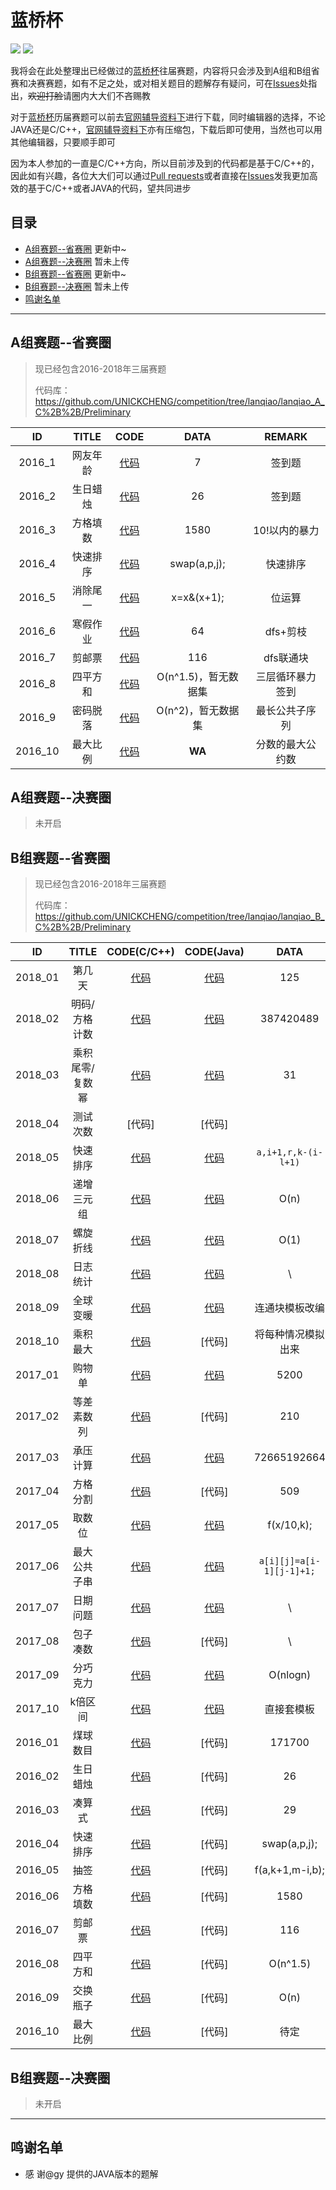 # 蓝桥杯

![](https://img.shields.io/badge/version-1.0-blue.svg)  ![](https://img.shields.io/badge/lanqiao-updating-brightgreen.svg)

我将会在此处整理出已经做过的[蓝桥杯](http://dasai.lanqiao.cn/)往届赛题，内容将只会涉及到A组和B组省赛和决赛赛题，如有不足之处，或对相关题目的题解存有疑问，可在[Issues](https://github.com/UNICKCHENG/competition/issues)处指出，~~欢迎打脸~~请圈内大大们不吝赐教

对于[蓝桥杯](http://dasai.lanqiao.cn/)历届赛题可以前去[官网辅导资料下](http://dasai.lanqiao.cn/pages/dasai/news_detail_w.html?id=644)进行下载，同时编辑器的选择，不论JAVA还是C/C++，[官网辅导资料下](http://dasai.lanqiao.cn/pages/dasai/news_detail_w.html?id=644)亦有压缩包，下载后即可使用，当然也可以用其他编辑器，只要顺手即可

因为本人参加的一直是C/C++方向，所以目前涉及到的代码都是基于C/C++的，因此如有兴趣，各位大大们可以通过[Pull requests](https://github.com/UNICKCHENG/competition/pulls)或者直接在[Issues](https://github.com/UNICKCHENG/competition/issues)发我更加高效的基于C/C++或者JAVA的代码，望共同进步

## 目录

- [A组赛题--省赛圈](#A组赛题--省赛圈) 更新中~
- [A组赛题--决赛圈](#A组赛题--决赛圈) 暂未上传
- [B组赛题--省赛圈](#B组赛题--省赛圈) 更新中~
- [B组赛题--决赛圈](#B组赛题--决赛圈) 暂未上传
- [鸣谢名单](#鸣谢名单)



---

## A组赛题--省赛圈

> 现已经包含2016-2018年三届赛题
>
> 代码库：https://github.com/UNICKCHENG/competition/tree/lanqiao/lanqiao_A_C%2B%2B/Preliminary

|  ID  | TITLE | CODE | DATA | REMARK |
| :--: | :---: | :--: | :--: | :----: |
| 2016_1 | 网友年龄 | [代码](https://github.com/UNICKCHENG/competition/blob/lanqiao/lanqiao_A_C%2B%2B/%E7%AC%AC%E4%B8%83%E5%B1%8A%E8%93%9D%E6%A1%A5%E6%9D%AF%E7%9C%81%E8%B5%9B%E4%BB%A3%E7%A0%81%E5%BA%93/1.cpp) |          7           |      签到题      |
| 2016_2 | 生日蜡烛 | [代码](https://github.com/UNICKCHENG/competition/blob/lanqiao/lanqiao_A_C%2B%2B/%E7%AC%AC%E4%B8%83%E5%B1%8A%E8%93%9D%E6%A1%A5%E6%9D%AF%E7%9C%81%E8%B5%9B%E4%BB%A3%E7%A0%81%E5%BA%93/2.cpp) |          26          |      签到题      |
| 2016_3 | 方格填数 | [代码](https://github.com/UNICKCHENG/competition/blob/lanqiao/lanqiao_A_C%2B%2B/%E7%AC%AC%E4%B8%83%E5%B1%8A%E8%93%9D%E6%A1%A5%E6%9D%AF%E7%9C%81%E8%B5%9B%E4%BB%A3%E7%A0%81%E5%BA%93/3.cpp) |         1580         |  10!以内的暴力   |
| 2016_4 | 快速排序 | [代码](https://github.com/UNICKCHENG/competition/blob/lanqiao/lanqiao_A_C%2B%2B/%E7%AC%AC%E4%B8%83%E5%B1%8A%E8%93%9D%E6%A1%A5%E6%9D%AF%E7%9C%81%E8%B5%9B%E4%BB%A3%E7%A0%81%E5%BA%93/4.cpp) |     swap(a,p,j);     |     快速排序     |
| 2016_5 | 消除尾一 | [代码](https://github.com/UNICKCHENG/competition/blob/lanqiao/lanqiao_A_C%2B%2B/%E7%AC%AC%E4%B8%83%E5%B1%8A%E8%93%9D%E6%A1%A5%E6%9D%AF%E7%9C%81%E8%B5%9B%E4%BB%A3%E7%A0%81%E5%BA%93/5.cpp) |      x=x&(x+1);      |      位运算      |
| 2016_6 | 寒假作业 | [代码](https://github.com/UNICKCHENG/competition/blob/lanqiao/lanqiao_A_C%2B%2B/%E7%AC%AC%E4%B8%83%E5%B1%8A%E8%93%9D%E6%A1%A5%E6%9D%AF%E7%9C%81%E8%B5%9B%E4%BB%A3%E7%A0%81%E5%BA%93/6.cpp) |          64          |     dfs+剪枝     |
| 2016_7 |  剪邮票  | [代码](https://github.com/UNICKCHENG/competition/blob/lanqiao/lanqiao_A_C%2B%2B/%E7%AC%AC%E4%B8%83%E5%B1%8A%E8%93%9D%E6%A1%A5%E6%9D%AF%E7%9C%81%E8%B5%9B%E4%BB%A3%E7%A0%81%E5%BA%93/7.cpp) |         116          |    dfs联通块     |
| 2016_8 | 四平方和 | [代码](https://github.com/UNICKCHENG/competition/blob/lanqiao/lanqiao_A_C%2B%2B/%E7%AC%AC%E4%B8%83%E5%B1%8A%E8%93%9D%E6%A1%A5%E6%9D%AF%E7%9C%81%E8%B5%9B%E4%BB%A3%E7%A0%81%E5%BA%93/8.cpp) | O(n^1.5)，暂无数据集 | 三层循环暴力签到 |
| 2016_9 | 密码脱落 | [代码](https://github.com/UNICKCHENG/competition/blob/lanqiao/lanqiao_A_C%2B%2B/%E7%AC%AC%E4%B8%83%E5%B1%8A%E8%93%9D%E6%A1%A5%E6%9D%AF%E7%9C%81%E8%B5%9B%E4%BB%A3%E7%A0%81%E5%BA%93/9.cpp) |  O(n^2)，暂无数据集  |  最长公共子序列  |
|  2016_10  | 最大比例 | [代码](https://github.com/UNICKCHENG/competition/blob/lanqiao/lanqiao_A_C%2B%2B/%E7%AC%AC%E4%B8%83%E5%B1%8A%E8%93%9D%E6%A1%A5%E6%9D%AF%E7%9C%81%E8%B5%9B%E4%BB%A3%E7%A0%81%E5%BA%93/10.cpp) |        **WA**        | 分数的最大公约数 |



## A组赛题--决赛圈

> 未开启



## B组赛题--省赛圈

> 现已经包含2016-2018年三届赛题
>
> 代码库：https://github.com/UNICKCHENG/competition/tree/lanqiao/lanqiao_B_C%2B%2B/Preliminary

|  ID  | TITLE | CODE(C/C++) | CODE(Java) | DATA | REMARK |
| :--: | :---: | :--: | :--: | :----: | :----: |
| 2018_01 |   第几天   | [代码](https://github.com/UNICKCHENG/competition/blob/lanqiao/lanqiao_B_C%2B%2B/Preliminary/2018_1.cpp) | [代码](https://paste.ubuntu.com/p/vXWkNfZkgR/) | 125 | 水题，找规律 |
| 2018_02 |    明码/方格计数    | [代码](https://github.com/UNICKCHENG/competition/blob/lanqiao/lanqiao_B_C%2B%2B/Preliminary/2018_2.cpp) | [代码](https://paste.ubuntu.com/p/w5T4fV9fyP/) | 387420489 | 补码和反码 |
| 2018_03 |  乘积尾零/复数幂  | [代码](https://github.com/UNICKCHENG/competition/blob/lanqiao/lanqiao_B_C%2B%2B/Preliminary/2018_3.cpp) | [代码](https://paste.ubuntu.com/p/Z3ZzQvySJ3/) | 31 | 找规律 |
| 2018_04 |  测试次数  |                            [代码]                            |                     [代码]                     |  | [谷歌面试题参考](https://mp.weixin.qq.com/s?__biz=MzAxOTc5MDY2NA==&mid=2651974453&idx=1&sn=d94b02b4e36f579320930f5117fd540e&mpshare=1&scene=23&srcid=0426FhZVbioCW1nCHE97kt4X#rd) |
| 2018_05 | 快速排序 | [代码](https://github.com/UNICKCHENG/competition/blob/lanqiao/lanqiao_B_C%2B%2B/Preliminary/2018_5.cpp) | [代码](https://paste.ubuntu.com/p/cb6hjtkknN/) | `a,i+1,r,k-(i-l+1)` | 模板 |
| 2018_06 | 递增三元组 | [代码](https://github.com/UNICKCHENG/competition/blob/lanqiao/lanqiao_B_C%2B%2B/Preliminary/2018_6.cpp) | [代码](https://paste.ubuntu.com/p/HnGs53RHTk/) | O(n) | 组合 |
| 2018_07 | 螺旋折线 | [代码](https://github.com/UNICKCHENG/competition/blob/lanqiao/lanqiao_B_C%2B%2B/Preliminary/2018_7.cpp) | [代码](https://paste.ubuntu.com/p/QHS7MBXXqr/) | O(1) | 规律 |
| 2018_08 | 日志统计 | [代码](https://github.com/UNICKCHENG/competition/blob/lanqiao/lanqiao_B_C%2B%2B/Preliminary/2018_8.cpp) | [代码](https://paste.ubuntu.com/p/5dckpFZBpc/) | \ | 尺选法 |
| 2018_09 | 全球变暖 | [代码](https://github.com/UNICKCHENG/competition/blob/lanqiao/lanqiao_B_C%2B%2B/Preliminary/2018_9.cpp) | [代码](https://paste.ubuntu.com/p/jtX4HGDqPM/) | 连通块模板改编 | dfs联通块 |
| 2018_10 | 乘积最大 | [代码](https://github.com/UNICKCHENG/competition/blob/lanqiao/lanqiao_B_C%2B%2B/Preliminary/2018_10.cpp) | [代码] | 将每种情况模拟出来 | 模拟 |
| 2017_01 |    购物单    | [代码](https://github.com/UNICKCHENG/competition/blob/lanqiao/lanqiao_B_C%2B%2B/Preliminary/2017_1.cpp) |   [代码](https://paste.ubuntu.com/p/XGvd2xCfCd/)   | 5200 |                         水题                          |
| 2017_02 |  等差素数列  | [代码](https://github.com/UNICKCHENG/competition/blob/lanqiao/lanqiao_B_C%2B%2B/Preliminary/2017_2.cpp) |   [代码]   | 210 | 论文题 |
| 2017_03 |   承压计算   | [代码](https://github.com/UNICKCHENG/competition/blob/lanqiao/lanqiao_B_C%2B%2B/Preliminary/2017_3.cpp) |   [代码](https://paste.ubuntu.com/p/RMZdqPthzy/)   | 72665192664 |                           数组操作                           |
| 2017_04 |   方格分割   | [代码](https://github.com/UNICKCHENG/competition/blob/lanqiao/lanqiao_B_C%2B%2B/Preliminary/2017_4.cpp) |   [代码]   | 509 |              dfs联通块              |
| 2017_05 |    取数位    | [代码](https://github.com/UNICKCHENG/competition/blob/lanqiao/lanqiao_B_C%2B%2B/Preliminary/2017_5.cpp) |   [代码](https://paste.ubuntu.com/p/8vPkRFSVFx/)   | f(x/10,k); |                           水题                            |
| 2017_06 | 最大公共子串 | [代码](https://github.com/UNICKCHENG/competition/blob/lanqiao/lanqiao_B_C%2B%2B/Preliminary/2017_6.cpp) |   [代码](https://paste.ubuntu.com/p/vHTFdkXFFN/)   | `a[i][j]=a[i-1][j-1]+1;` |                       动态规划                        |
| 2017_07 |   日期问题   | [代码](https://github.com/UNICKCHENG/competition/blob/lanqiao/lanqiao_B_C%2B%2B/Preliminary/2017_7.cpp) |   [代码](https://paste.ubuntu.com/p/7RDPy3Kf2D/)   | \ |                        模拟                        |
| 2017_08 |   包子凑数   | [代码](https://github.com/UNICKCHENG/competition/blob/lanqiao/lanqiao_B_C%2B%2B/Preliminary/2017_8.cpp) |   [代码]   | \ |                   扩展欧几里得+完全背包                   |
| 2017_09 |   分巧克力   | [代码](https://github.com/UNICKCHENG/competition/blob/lanqiao/lanqiao_B_C%2B%2B/Preliminary/2017_9.cpp) |   [代码](https://paste.ubuntu.com/p/PKRKJbK3XX/)   | O(nlogn) | 二分法 |
|  2017_10  |   k倍区间    | [代码](https://github.com/UNICKCHENG/competition/blob/lanqiao/lanqiao_B_C%2B%2B/Preliminary/2017_10.cpp) |   [代码](https://paste.ubuntu.com/p/gpQkhHbjbn/)   | 直接套模板 |                         前缀和                         |
| 2016_01 | 煤球数目 | [代码](https://github.com/UNICKCHENG/competition/blob/lanqiao/lanqiao_B_C%2B%2B/Preliminary/2016_1.cpp) |    [代码]    |171700|水题|
| 2016_02 | 生日蜡烛 | [代码](https://github.com/UNICKCHENG/competition/blob/lanqiao/lanqiao_B_C%2B%2B/Preliminary/2016_2.cpp) |    [代码]    |26|水题|
| 2016_03 |  凑算式  | [代码](https://github.com/UNICKCHENG/competition/blob/lanqiao/lanqiao_B_C%2B%2B/Preliminary/2016_3.cpp) |    [代码]    |29|next_permutation()函数|
| 2016_04 | 快速排序 | [代码](https://github.com/UNICKCHENG/competition/blob/lanqiao/lanqiao_B_C%2B%2B/Preliminary/2016_4.cpp) |    [代码]    |swap(a,p,j);|快速排序|
| 2016_05 |   抽签   | [代码](https://github.com/UNICKCHENG/competition/blob/lanqiao/lanqiao_B_C%2B%2B/Preliminary/2016_5.cpp) |    [代码]    |f(a,k+1,m-i,b);|考察dfs能力|
| 2016_06 | 方格填数 | [代码](https://github.com/UNICKCHENG/competition/blob/lanqiao/lanqiao_B_C%2B%2B/Preliminary/2016_6.cpp) |    [代码]    |1580|10!，进行暴力|
| 2016_07 |  剪邮票  | [代码](https://github.com/UNICKCHENG/competition/blob/lanqiao/lanqiao_B_C%2B%2B/Preliminary/2016_7.cpp) |    [代码]    |116|dfs联通块|
| 2016_08 | 四平方和 | [代码](https://github.com/UNICKCHENG/competition/blob/lanqiao/lanqiao_B_C%2B%2B/Preliminary/2016_8.cpp) |    [代码]    |O(n^1.5)|暴力枚举|
| 2016_09 | 交换瓶子 | [代码](https://github.com/UNICKCHENG/competition/blob/lanqiao/lanqiao_B_C%2B%2B/Preliminary/2016_9.cpp) |    [代码]    |O(n)|贪心|
|  2016_10  | 最大比例 | [代码](https://github.com/UNICKCHENG/competition/blob/lanqiao/lanqiao_B_C%2B%2B/Preliminary/2016_10.cpp) |    [代码]    |待定|**WA**|




## B组赛题--决赛圈

> 未开启



---

## 鸣谢名单

- 感 谢@gy 提供的JAVA版本的题解
